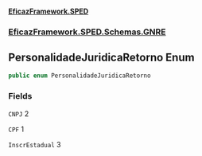 #### [EficazFramework.SPED](EficazFrameworkSPED.md 'EficazFramework SPED')
### [EficazFramework.SPED.Schemas.GNRE](EficazFramework.SPED.Schemas.GNRE.md 'EficazFramework.SPED.Schemas.GNRE')

## PersonalidadeJuridicaRetorno Enum

```csharp
public enum PersonalidadeJuridicaRetorno
```
### Fields

<a name='EficazFramework.SPED.Schemas.GNRE.PersonalidadeJuridicaRetorno.CNPJ'></a>

`CNPJ` 2

<a name='EficazFramework.SPED.Schemas.GNRE.PersonalidadeJuridicaRetorno.CPF'></a>

`CPF` 1

<a name='EficazFramework.SPED.Schemas.GNRE.PersonalidadeJuridicaRetorno.InscrEstadual'></a>

`InscrEstadual` 3